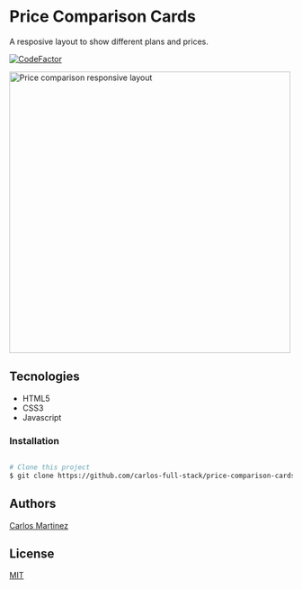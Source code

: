 # Price Comparison Cards

A resposive layout to show different plans and prices.

<a href="https://www.codefactor.io/repository/github/carlos-full-stack/price-comparison-cards-nuwe"><img src="https://www.codefactor.io/repository/github/carlos-full-stack/price-comparison-cards-nuwe/badge" alt="CodeFactor" /></a>

<img src="https://user-images.githubusercontent.com/104822099/200083680-ed8c05e7-b41d-4b0f-8ad2-224fd7f1e0f9.png" width="500" heigh="288px" alt="Price comparison responsive layout">


## Tecnologies

* HTML5
* CSS3
* Javascript

### Installation

```bash

# Clone this project
$ git clone https://github.com/carlos-full-stack/price-comparison-cards-nuwe.git

```
## Authors

 [Carlos Martinez](https://www.linkedin.com/in/carlos-full-stack/)

## License

[MIT](https://opensource.org/licenses/MIT)